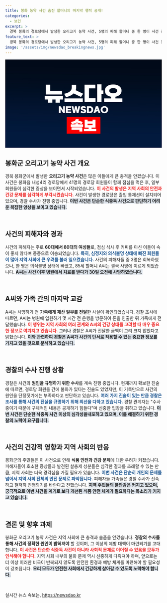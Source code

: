 ```yaml
---
title: 봉화 농약 사건 숨진 할머니의 마지막 행적 공개!
categories:
  - 보건
excerpt: >
  경북 봉화의 경로당에서 발생한 오리고기 농약 사건, 5명의 피해 할머니 중 한 명이 사건 전 가족에게 돈을 전달한 사실이 밝혀졌다. 경찰은 다양한 진술을 확인하며 사건의 진상을 파악 중이다. 과연 사건의 진실은 무엇일까? 클릭하여 자세한 내용을 알아보세요!
feature_text: >
  경북 봉화의 경로당에서 발생한 오리고기 농약 사건, 5명의 피해 할머니 중 한 명이 사건 전 가족에게 돈을 전달한 사실이 밝혀졌다. 경찰은 다양한 진술을 확인하며 사건의 진상을 파악 중이다. 과연 사건의 진실은 무엇일까? 클릭하여 자세한 내용을 알아보세요!
image: '/assets/img/newsdao_breakingnews.jpg'
---
```


<p><img src="/assets/img/newsdao_breakingnews.jpg" alt="cryptoinkorea 속보" /></p>

<h2 data-ke-size="size26">봉화군 오리고기 농약 사건 개요</h2>

<p data-ke-size="size16">경북 봉화군에서 발생한 <b>오리고기 농약 사건</b>은 많은 이들에게 큰 충격을 안겼습니다. 이 사건은 봉화읍 내성4리 경로당에서 41명의 경로당 회원들이 함께 점심을 먹은 후, 일부 회원들이 심각한 증상을 보이면서 시작되었습니다. <b><span style="color: #ee2323;">이 사건의 발생은 지역 사회의 안전과 건강 문제를 심각하게 부각시켰습니다.</span></b> 사건이 발생한 경로당은 출입 통제선이 설치되어 있으며, 경찰 수사가 진행 중입니다. <b><span style="background-color: #21538527;">이번 사건은 단순한 식중독 사건으로 판단하기 어려운 복잡한 양상을 보이고 있습니다.</span></b></p>

<p data-ke-size="size16">&nbsp;</p>

<h2 data-ke-size="size26">사건의 피해자와 경과</h2>

<p data-ke-size="size16">사건의 피해자는 주로 <b>60대에서 80대의 여성들</b>로, 점심 식사 후 커피를 마신 이들이 속이 좋지 않다며 중증으로 이송되었습니다. <b><span style="color: #1a5490;">특히, 심정지와 의식불명 상태에 빠진 회원들이 많아 지역 사회에 큰 우려를 불러 일으켰습니다.</span></b> 사건의 피해자들 중 3명은 회복하였으나, 한 명은 의식불명 상태에 빠졌고, 85세 할머니 A씨는 결국 사망에 이르게 되었습니다. <b><span style="background-color: #21538527;">A씨는 사건 이후 병원에서 치료를 받다가 30일 오전에 사망하였습니다.</span></b></p>

<p data-ke-size="size16">&nbsp;</p>

<h2 data-ke-size="size26">A씨와 가족 간의 마지막 교감</h2>

<p data-ke-size="size16">A씨는 사망하기 전 <b>가족에게 재산 일부를 전달</b>한 사실이 확인되었습니다. 경찰 조사에 따르면, A씨는 병원에 입원하기 몇 시간 전 은행을 방문하여 돈을 인출한 뒤 가족에게 전달했습니다. <b><span style="color: #ee2323;">이 행위는 지역 사회의 여러 관계와 A씨의 건강 상태를 고려할 때 매우 중요한 정보로 여겨지고 있습니다.</span></b> 그러나 경찰은 A씨가 전달한 금액이 그리 크지 않았다고 밝혔습니다. <b><span style="background-color: #21538527;">이와 관련하여 경찰은 A씨가 사건의 단서로 작용할 수 있는 중요한 정보를 가지고 있을 것으로 분석하고 있습니다.</span></b></p>

<p data-ke-size="size16">&nbsp;</p>

<h2 data-ke-size="size26">경찰의 수사 진행 상황</h2>

<p data-ke-size="size16">경찰은 사건의 <b>원인을 규명하기 위한 수사</b>를 계속 진행 중입니다. 현재까지 확보한 진술에 따르면, 경로당 회원들 간에 불화가 있다는 진술도 있었지만, 이 기록만으로 사건의 원인을 단정짓기에는 부족하다고 판단하고 있습니다. <b><span style="color: #1a5490;">여러 가지 진술이 있는 만큼 경찰은 조사를 통해 사건의 진실을 규명하기 위해 최선을 다하고 있습니다.</span></b> 경찰 관계자는 "수사 중이기 때문에 구체적인 내용은 공개하기 힘들다"며 신중한 입장을 취하고 있습니다. <b><span style="background-color: #21538527;">이번 사건은 단순한 식중독 사건 이상의 심각성을내포하고 있으며, 이를 해결하기 위한 경찰의 노력이 요구됩니다.</span></b></p>

<p data-ke-size="size16">&nbsp;</p>

<h2 data-ke-size="size26">사건의 건강적 영향과 지역 사회의 반응</h2>

<p data-ke-size="size16">봉화군의 주민들은 이 사건으로 인해 <b>식품 안전과 건강 문제</b>에 대한 우려가 커졌습니다. 피해자들이 호소한 증상들과 발견된 살충제 성분들은 심각한 결과를 초래할 수 있는 만큼, 지역 사회는 더욱 경각심을 가질 필요가 있습니다. <b><span style="color: #1a5490;">이번 사건은 단순히 개인의 문제를 넘어서 지역 사회 전체의 안전 문제로 파악됩니다.</span></b> 피해자들 가족들은 경찰 수사가 신속하고 철저히 진행되기를 바란다고 전했습니다. <b><span style="background-color: #21538527;">지역 주민들의 불안감은 커지고 있으며, 궁극적으로 이번 사건을 계기로 보다 개선된 식품 안전 체계가 필요하다는 목소리가 커지고 있습니다.</span></b></p>

<p data-ke-size="size16">&nbsp;</p>

<h2 data-ke-size="size26">결론 및 향후 과제</h2>

<p data-ke-size="size16">봉화군 오리고기 농약 사건은 지역 사회에 큰 충격과 슬픔을 안겼습니다. <b>경찰의 수사를 통해 사건의 정확한 원인이 밝혀져야</b> 할 것이며, 그 이상의 예방 대책이 마련되기를 고대합니다. <b><span style="color: #ee2323;">이 사건은 단순한 식중독 사건이 아니라 사회적 문제로 이어질 수 있음을 모두가 인식해야 합니다.</span></b> 지역 사회 내부의 불화 문제 역시 신중하게 다뤄져야 하며, 앞으로는 더 이상 이러한 비극이 반복되지 않도록 안전한 환경과 예방 체계를 마련해야 할 필요성이 강조됩니다. <b><span style="background-color: #21538527;">우리 모두가 안전한 사회에서 건강하게 살아갈 수 있도록 노력해야 합니다.</span></b></p>

<p data-ke-size="size16">&nbsp;</p>
실시간 뉴스 속보는, <a href="https://newsdao.kr" rel="dofollow">https://newsdao.kr</a>


